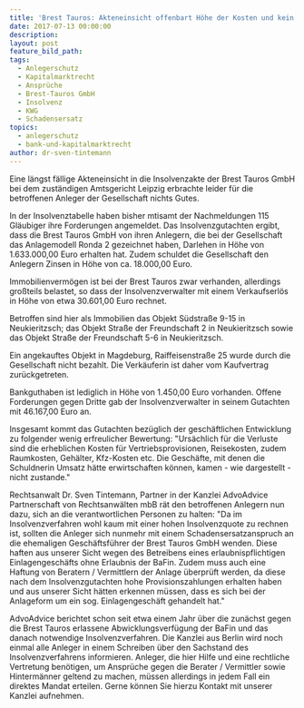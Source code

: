 ```yaml
---
title: 'Brest Tauros: Akteneinsicht offenbart Höhe der Kosten und kein Geld für die Anleger'
date: 2017-07-13 00:00:00
description:
layout: post
feature_bild_path:
tags:
  - Anlegerschutz
  - Kapitalmarktrecht
  - Ansprüche
  - Brest-Tauros GmbH
  - Insolvenz
  - KWG
  - Schadensersatz
topics:
  - anlegerschutz
  - bank-und-kapitalmarktrecht
author: dr-sven-tintemann
---
```



Eine l&auml;ngst f&auml;llige Akteneinsicht in die Insolvenzakte der Brest Tauros GmbH bei dem zust&auml;ndigen Amtsgericht Leipzig erbrachte leider f&uuml;r die betroffenen Anleger der Gesellschaft nichts Gutes.

In der Insolvenztabelle haben bisher mtisamt der Nachmeldungen 115 Gl&auml;ubiger ihre Forderungen angemeldet. Das Insolvenzgutachten ergibt, dass die Brest Tauros GmbH von ihren Anlegern, die bei der Gesellschaft das Anlagemodell Ronda 2 gezeichnet haben, Darlehen in H&ouml;he von 1.633.000,00 Euro erhalten hat. Zudem schuldet die Gesellschaft den Anlegern Zinsen in H&ouml;he von ca. 18.000,00 Euro.

Immobilienverm&ouml;gen ist bei der Brest Tauros zwar verhanden, allerdings gro&szlig;teils belastet, so dass der Insolvenzverwalter mit einem Verkaufserl&ouml;s in H&ouml;he von etwa 30.601,00 Euro rechnet.

Betroffen sind hier als Immobilien das Objekt S&uuml;dstra&szlig;e 9-15 in Neukieritzsch; das Objekt Stra&szlig;e der Freundschaft 2 in Neukieritzsch sowie das Objekt Stra&szlig;e der Freundschaft 5-6 in Neukieritzsch.

Ein angekauftes Objekt in Magdeburg, Raiffeisenstra&szlig;e 25 wurde durch die Gesellschaft nicht bezahlt. Die Verk&auml;uferin ist daher vom Kaufvertrag zur&uuml;ckgetreten.

Bankguthaben ist lediglich in H&ouml;he von 1.450,00 Euro vorhanden. Offene Forderungen gegen Dritte gab der Insolvenzverwalter in seinem Gutachten mit 46.167,00 Euro an.

Insgesamt kommt das Gutachten bez&uuml;glich der gesch&auml;ftlichen Entwicklung zu folgender wenig erfreulicher Bewertung: "Urs&auml;chlich f&uuml;r die Verluste sind die erheblichen Kosten f&uuml;r Vertriebsprovisionen, Reisekosten, zudem Raumkosten, Geh&auml;lter, Kfz-Kosten etc. Die Gesch&auml;fte, mit denen die Schuldnerin Umsatz h&auml;tte erwirtschaften k&ouml;nnen, kamen - wie dargestellt - nicht zustande."

Rechtsanwalt Dr. Sven Tintemann, Partner in der Kanzlei AdvoAdvice Partnerschaft von Rechtsanw&auml;lten mbB r&auml;t den betroffenen Anlegern nun dazu, sich an die verantwortlichen Personen zu halten: "Da im Insolvenzverfahren wohl kaum mit einer hohen Insolvenzquote zu rechnen ist, sollten die Anleger sich nunmehr mit einem Schadensersatzanspruch an die ehemaligen Gesch&auml;ftsf&uuml;hrer der Brest Tauros GmbH wenden. Diese haften aus unserer Sicht wegen des Betreibens eines erlaubnispflichtigen Einlagengesch&auml;fts ohne Erlaubnis der BaFin. Zudem muss auch eine Haftung von Beratern / Vermittlern der Anlage &uuml;berpr&uuml;ft werden, da diese nach dem Insolvenzgutachten hohe Provisionszahlungen erhalten haben und aus unserer Sicht h&auml;tten erkennen m&uuml;ssen, dass es sich bei der Anlageform um ein sog. Einlagengesch&auml;ft gehandelt hat."

AdvoAdvice berichtet schon seit etwa einem Jahr &uuml;ber die zun&auml;chst gegen die Brest Tauros erlassene Abwicklungsverf&uuml;gung der BaFin und das danach notwendige Insolvenzverfahren. Die Kanzlei aus Berlin wird noch einmal alle Anleger in einem Schreiben &uuml;ber den Sachstand des Insolvenzverfahrens informieren. Anleger, die hier Hilfe und eine rechtliche Vertretung ben&ouml;tigen, um Anspr&uuml;che gegen die Berater / Vermittler sowie Hinterm&auml;nner geltend zu machen, m&uuml;ssen allerdings in jedem Fall ein direktes Mandat erteilen. Gerne k&ouml;nnen Sie hierzu Kontakt mit unserer Kanzlei aufnehmen.